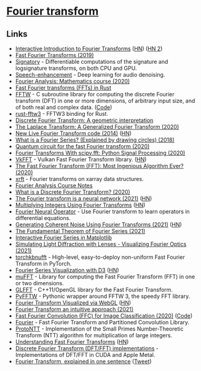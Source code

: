 # [Fourier transform](https://en.wikipedia.org/wiki/Fourier_transform)

## Links

- [Interactive Introduction to Fourier Transforms](http://www.jezzamon.com/fourier/index.html) ([HN](https://news.ycombinator.com/item?id=20934347)) ([HN 2](https://news.ycombinator.com/item?id=25095724))
- [Fast Fourier Transforms (2019)](https://vitalik.ca/general/2019/05/12/fft.html)
- [Signatory](https://github.com/patrick-kidger/signatory) - Differentiable computations of the signature and logsignature transforms, on both CPU and GPU.
- [Speech-enhancement](https://github.com/vbelz/Speech-enhancement) - Deep learning for audio denoising.
- [Fourier Analysis: Mathematics course (2020)](http://www.math.columbia.edu/~woit/fourier-analysis/)
- [Fast Fourier transforms (FFTs) in Rust](https://github.com/calebzulawski/fourier)
- [FFTW](http://www.fftw.org/) - C subroutine library for computing the discrete Fourier transform (DFT) in one or more dimensions, of arbitrary input size, and of both real and complex data. ([Code](https://github.com/FFTW/fftw3))
- [rust-fftw3](https://github.com/rust-math/fftw) - FFTW3 binding for Rust.
- [Discrete Fourier Transform: A geometric interpretation](https://www.geogebra.org/m/ztn2du2a)
- [The Laplace Transform: A Generalized Fourier Transform (2020)](https://www.youtube.com/watch?v=7UvtU75NXTg)
- [New Live Fourier Transform code (2014)](https://lookingatnothing.com/index.php/archives/991) ([HN](https://news.ycombinator.com/item?id=24363271))
- [What is a Fourier Series? (Explained by drawing circles) (2018)](https://www.youtube.com/watch?v=ds0cmAV-Yek)
- [Quantum circuit for the fast Fourier transform (2020)](https://link.springer.com/article/10.1007/s11128-020-02776-5)
- [Fourier Transforms With scipy.fft: Python Signal Processing (2020)](https://realpython.com/python-scipy-fft/)
- [VkFFT](https://github.com/dtolm/VkFFT) - Vulkan Fast Fourier Transform library. ([HN](https://news.ycombinator.com/item?id=25156956))
- [The Fast Fourier Transform (FFT): Most Ingenious Algorithm Ever? (2020)](https://www.youtube.com/watch?v=h7apO7q16V0)
- [xrft](https://github.com/xgcm/xrft) - Fourier transforms on xarray data structures.
- [Fourier Analysis Course Notes](https://github.com/NanoScaleDesign/FourierAnalysis)
- [What is a Discrete Fourier Transform? (2020)](https://www.youtube.com/watch?v=g8RkArhtCc4)
- [The Fourier transform is a neural network (2021)](https://sidsite.com/posts/fourier-nets/) ([HN](https://news.ycombinator.com/item?id=26980169))
- [Multiplying Integers Using Fourier Transforms](http://www.cs.rug.nl/~ando/pdfs/Ando_Emerencia_multiplying_huge_integers_using_fourier_transforms_paper.pdf) ([HN](https://news.ycombinator.com/item?id=27165133))
- [Fourier Neural Operator](https://github.com/zongyi-li/fourier_neural_operator) - Use Fourier transform to learn operators in differential equations.
- [Generating Coherent Noise Using Fourier Transforms (2021)](https://farazzshaikh.medium.com/generating-noise-using-fourier-transforms-b6ccf64afb08) ([HN](https://news.ycombinator.com/item?id=27365280))
- [The Fundamental Theorem of Fourier Series (2021)](https://www.youtube.com/watch?v=7BJgmC0T5xQ)
- [Interactive Fourier Series in Matplotlib](https://github.com/marl0ny/Real-Fourier-Series)
- [Simulating Light Diffraction with Lenses - Visualizing Fourier Optics (2021)](https://rafael-fuente.github.io/simulating-light-diffraction-with-lenses-visualizing-fourier-optics.html)
- [torchkbnufft](https://github.com/mmuckley/torchkbnufft) - High-level, easy-to-deploy non-uniform Fast Fourier Transform in PyTorch.
- [Fourier Series Visualization with D3](https://bl.ocks.org/jinroh/7524988) ([HN](https://news.ycombinator.com/item?id=28632776))
- [muFFT](https://github.com/Themaister/muFFT) - Library for computing the Fast Fourier Transform (FFT) in one or two dimensions.
- [GLFFT](https://github.com/Themaister/GLFFT) - C++11/OpenGL library for the Fast Fourier Transform.
- [PyFFTW](https://github.com/pyFFTW/pyFFTW) - Pythonic wrapper around FFTW 3, the speedy FFT library.
- [Fourier Transform Visualized via WebGL](https://static.laszlokorte.de/fourier/) ([HN](https://news.ycombinator.com/item?id=29455894))
- [Fourier Transform an intuitive approach (2021)](https://www.youtube.com/watch?v=b36vNEhV9dc)
- [Fast Fourier Convolution (FFC) for Image Classification (2020)](https://papers.nips.cc/paper/2020/hash/2fd5d41ec6cfab47e32164d5624269b1-Abstract.html) ([Code](https://github.com/pkumivision/FFC))
- [Fourier](https://github.com/brettbuddin/fourier) - Fast Fourier Transform and Partitioned Convolution Library.
- [ProtoNTT](https://github.com/Mysticial/ProtoNTT) - Implementation of the Small Primes Number-Theoretic Transform (NTT) algorithm for multiplication of large integers.
- [Understanding Fast Fourier Transforms](https://vanhunteradams.com/FFT/FFT.html) ([HN](https://news.ycombinator.com/item?id=30391306))
- [Discrete Fourier Transform (DFT/FFT) implementations](https://github.com/Inokinoki/ParallelFFT) - Implementations of DFT/FFT in CUDA and Apple Metal.
- [Fourier Transform, explained in one sentence](https://blog.revolutionanalytics.com/2014/01/the-fourier-transform-explained-in-one-sentence.html) ([Tweet](https://twitter.com/Rainmaker1973/status/1500090365587689477))